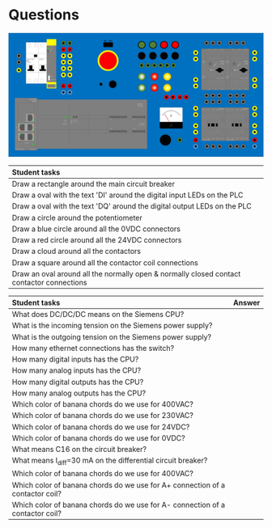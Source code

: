 # Questions
![PLC Board](../Ex01/Images/PLC_Board.jpg)

| Student tasks |
| :--- |
| Draw a rectangle around the main circuit breaker |  |
| Draw a oval with the text 'DI' around the digital input LEDs on the PLC|
| Draw a oval with the text 'DQ' around the digital output LEDs on the PLC|
| Draw a circle around the potentiometer|
| Draw a blue circle around all the 0VDC connectors |
| Draw a red circle around all the 24VDC connectors |
| Draw a cloud around all the contactors |  |
| Draw a square around all the contactor coil connections |  |
| Draw an oval around all the normally open & normally closed contact contactor connections |  |

| Student tasks | Answer |
| :--- | :--- |
| What does DC/DC/DC means on the Siemens CPU?|  |
| What is the incoming tension on the Siemens power supply?|  |
| What is the outgoing tension on the Siemens power supply?|  |
| How many ethernet connections has the switch? |  |
| How many digital inputs has the CPU? |  |
| How many analog inputs has the CPU? |  |
| How many digital outputs has the CPU? |  |
| How many analog outputs has the CPU? |  |
| Which color of banana chords do we use for 400VAC? |  |
| Which color of banana chords do we use for 230VAC? |  |
| Which color of banana chords do we use for 24VDC? |  |
| Which color of banana chords do we use for 0VDC? |  |
| What means C16 on the circuit breaker? |  |
| What means I<sub>diff</sub>=30 mA on the differential circuit breaker? |  |
| Which color of banana chords do we use for 400VAC? |  |
| Which color of banana chords do we use for A+ connection of a contactor coil? |  |
| Which color of banana chords do we use for A- connection of a contactor coil? |  |

